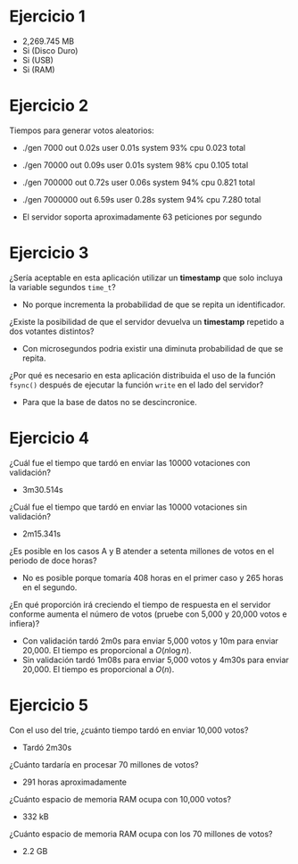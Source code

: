 # Ejercicio 1
- 2,269.745 MB
- Si (Disco Duro)
- Si (USB)
- Si (RAM)

# Ejercicio 2
Tiempos para generar votos aleatorios:
- ./gen 7000 out  0.02s user 0.01s system 93% cpu 0.023 total
- ./gen 70000 out  0.09s user 0.01s system 98% cpu 0.105 total
- ./gen 700000 out  0.72s user 0.06s system 94% cpu 0.821 total
- ./gen 7000000 out  6.59s user 0.28s system 94% cpu 7.280 total

- El servidor soporta aproximadamente 63 peticiones por segundo

# Ejercicio 3
¿Sería aceptable en esta aplicación utilizar un **timestamp** que solo incluya la variable segundos $\texttt{time_t}$?
- No porque incrementa la probabilidad de que se repita un identificador.

¿Existe la posibilidad de que el servidor devuelva un **timestamp** repetido a dos votantes distintos?
- Con microsegundos podria existir una diminuta probabilidad de que se repita.

¿Por qué es necesario en esta aplicación distribuida el uso de la función $\texttt{fsync()}$ después de ejecutar la función $\texttt{write}$ en el lado del servidor?
- Para que la base de datos no se descincronice.

# Ejercicio 4
¿Cuál fue el tiempo que tardó en enviar las 10000 votaciones con validación?
- 3m30.514s

¿Cuál fue el tiempo que tardó en enviar las 10000 votaciones sin validación?
- 2m15.341s

¿Es posible en los casos A y B atender a setenta millones de votos en el periodo de doce horas?
- No es posible porque tomaría 408 horas en el primer caso y 265 horas en el segundo.

¿En qué proporción irá creciendo el tiempo de respuesta en el servidor conforme aumenta el número de votos (pruebe con 5,000 y 20,000 votos e infiera)?
- Con validación tardó 2m0s para enviar 5,000 votos y 10m para enviar 20,000. El tiempo es proporcional a $O(n \log n)$.
- Sin validación tardó 1m08s para enviar 5,000 votos y 4m30s para enviar 20,000. El tiempo es proporcional a $O(n)$.

# Ejercicio 5
Con el uso del trie, ¿cuánto tiempo tardó en enviar 10,000 votos?
- Tardó 2m30s

¿Cuánto tardaría en procesar 70 millones de votos?
- 291 horas aproximadamente

¿Cuánto espacio de memoria RAM ocupa con 10,000 votos?
- 332 kB

¿Cuánto espacio de memoria RAM ocupa con los 70 millones de votos?
- 2.2 GB
